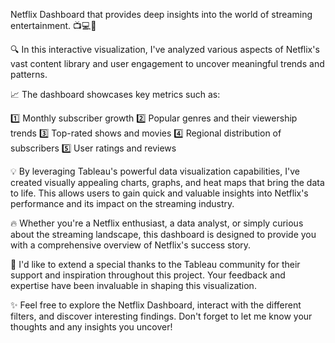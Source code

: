  Netflix Dashboard that provides deep insights into the world of streaming entertainment. 📺💻🍿

🔍 In this interactive visualization, I've analyzed various aspects of Netflix's vast content library and user engagement to uncover meaningful trends and patterns.

📈 The dashboard showcases key metrics such as:

1️⃣ Monthly subscriber growth
2️⃣ Popular genres and their viewership trends
3️⃣ Top-rated shows and movies
4️⃣ Regional distribution of subscribers
5️⃣ User ratings and reviews

💡 By leveraging Tableau's powerful data visualization capabilities, I've created visually appealing charts, graphs, and heat maps that bring the data to life. This allows users to gain quick and valuable insights into Netflix's performance and its impact on the streaming industry.

🔥 Whether you're a Netflix enthusiast, a data analyst, or simply curious about the streaming landscape, this dashboard is designed to provide you with a comprehensive overview of Netflix's success story.

💪 I'd like to extend a special thanks to the Tableau community for their support and inspiration throughout this project. Your feedback and expertise have been invaluable in shaping this visualization.

✨ Feel free to explore the Netflix Dashboard, interact with the different filters, and discover interesting findings. Don't forget to let me know your thoughts and any insights you uncover!
